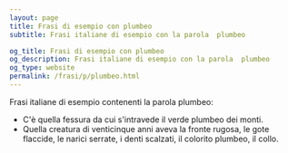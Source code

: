 ```yaml
---
layout: page
title: Frasi di esempio con plumbeo 
subtitle: Frasi italiane di esempio con la parola  plumbeo

og_title: Frasi di esempio con plumbeo 
og_description: Frasi italiane di esempio con la parola  plumbeo
og_type: website
permalink: /frasi/p/plumbeo.html
---
```


Frasi italiane di esempio contenenti la parola plumbeo:


- C'è quella fessura da cui s'intravede il verde plumbeo dei monti.
- Quella creatura di venticinque anni aveva la fronte rugosa, le gote flaccide, le narici serrate, i denti scalzati, il colorito plumbeo, il collo.
